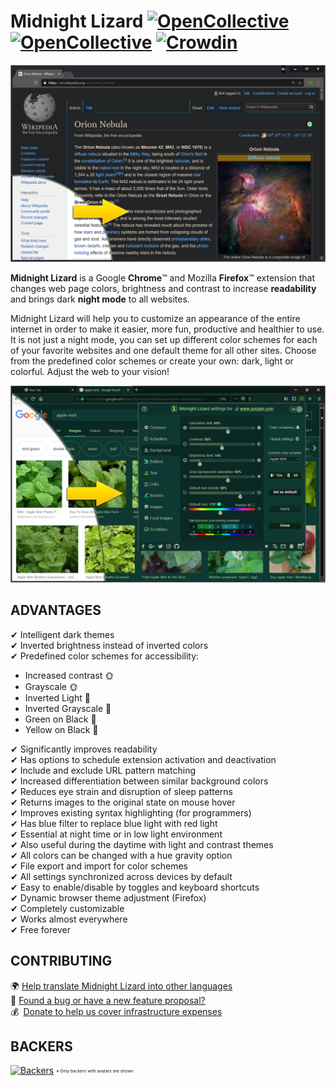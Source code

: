 # Midnight Lizard [![OpenCollective](https://opencollective.com/midnight-lizard/backers/badge.svg)](#backers) [![OpenCollective](https://opencollective.com/midnight-lizard/sponsors/badge.svg)](#sponsors) [![Crowdin](https://d322cqt584bo4o.cloudfront.net/midnight-lizard/localized.svg)](https://translate.midnight-lizard.org)
![Wikipedia example](/img/screenshots/wikipedia-orion-nebula.png?raw=true "Wikipedia example")

**Midnight Lizard** is a Google **Chrome**™ and Mozilla **Firefox**™ extension that changes web page colors, brightness and contrast to increase **readability** and brings dark **night mode** to all websites.

Midnight Lizard will help you to customize an appearance of the entire internet in order to make it easier, more fun, productive and healthier to use.
It is not just a night mode, you can set up different color schemes for each of your favorite websites and one default theme for all other sites.
Choose from the predefined color schemes or create your own: dark, light or colorful.
Adjust the web to your vision!

![Settings menu example](/img/screenshots/popup-example.png?raw=true "Settings menu example")

## ADVANTAGES

✔ Intelligent dark themes  
✔ Inverted brightness instead of inverted colors  
✔ Predefined color schemes for accessibility:  
  - Increased contrast 🌞  
  - Grayscale 🌞  
  - Inverted Light 🌛  
  - Inverted Grayscale 🌛  
  - Green on Black 🌛  
  - Yellow on Black 🌛  

✔ Significantly improves readability  
✔ Has options to schedule extension activation and deactivation  
✔ Include and exclude URL pattern matching  
✔ Increased differentiation between similar background colors  
✔ Reduces eye strain and disruption of sleep patterns  
✔ Returns images to the original state on mouse hover  
✔ Improves existing syntax highlighting (for programmers)  
✔ Has blue filter to replace blue light with red light  
✔ Essential at night time or in low light environment  
✔ Also useful during the daytime with light and contrast themes  
✔ All colors can be changed with a hue gravity option  
✔ File export and import for color schemes  
✔ All settings synchronized across devices by default  
✔ Easy to enable/disable by toggles and keyboard shortcuts  
✔ Dynamic browser theme adjustment (Firefox)  
✔ Completely customizable  
✔ Works almost everywhere  
✔ Free forever  

## CONTRIBUTING
  🌍 [Help translate Midnight Lizard into other languages](https://translate.midnight-lizard.org)  
  🐛 [Found a bug or have a new feature proposal?](https://github.com/Midnight-Lizard/Midnight-Lizard/issues/new)  
  💰 [Donate to help us cover infrastructure expenses](https://opencollective.com/midnight-lizard#contribute)  

## BACKERS
[![Backers](https://opencollective.com/midnight-lizard/backers.svg?width=890)](https://opencollective.com/midnight-lizard#backers)
<sub><sup><sub><sup>※ Only backers with avatars are shown</sup></sub></sup></sub>
